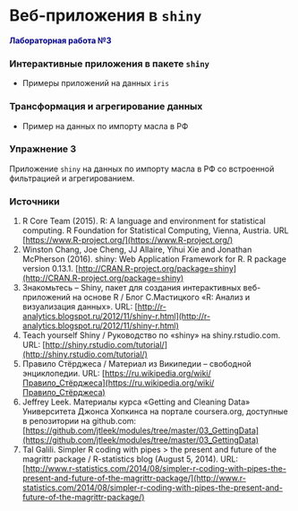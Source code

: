 
# Веб-приложения в `shiny`      

<span style="color:#000099">**Лабораторная работа №3**</span>

### Интерактивные приложения в пакете `shiny`     

* Примеры приложений на данных `iris`    

### Трансформация и агрегирование данных      
* Пример на данных по импорту масла в РФ    

### Упражнение 3   
Приложение `shiny` на данных по импорту масла в РФ со встроенной фильтрацией и агрегированием.     

### Источники   

1. R Core Team (2015). R: A language and environment for statistical computing. R Foundation for Statistical Computing, Vienna, Austria. URL [https://www.R-project.org/](https://www.R-project.org/)   
1. Winston Chang, Joe Cheng, JJ Allaire, Yihui Xie and Jonathan McPherson (2016). shiny: Web Application Framework for R. R package version 0.13.1. [http://CRAN.R-project.org/package=shiny](http://CRAN.R-project.org/package=shiny)   
1. Знакомьтесь – Shiny, пакет для создания интерактивных веб-приложений на основе R / Блог С.Мастицкого «R: Анализ и визуализация данных». URL: [http://r-analytics.blogspot.ru/2012/11/shiny-r.html](http://r-analytics.blogspot.ru/2012/11/shiny-r.html)   
1. Teach yourself Shiny / Руководство по «shiny» на shiny.rstudio.com. URL: [http://shiny.rstudio.com/tutorial/](http://shiny.rstudio.com/tutorial/)   
1. Правило Стёрджеса / Материал из Википедии – свободной энциклопедии. URL: [https://ru.wikipedia.org/wiki/Правило_Стёрджеса](https://ru.wikipedia.org/wiki/Правило_Стёрджеса)   
1. Jeffrey Leek. Материалы курса «Getting and Cleaning Data» Университета Джонса Хопкинса на портале coursera.org, доступные в репозитории на github.com: [https://github.com/jtleek/modules/tree/master/03_GettingData](https://github.com/jtleek/modules/tree/master/03_GettingData)   
1. Tal Galili. Simpler R coding with pipes > the present and future of the magrittr package / R-statistics blog (August 5, 2014). URL: [http://www.r-statistics.com/2014/08/simpler-r-coding-with-pipes-the-present-and-future-of-the-magrittr-package/](http://www.r-statistics.com/2014/08/simpler-r-coding-with-pipes-the-present-and-future-of-the-magrittr-package/)   
